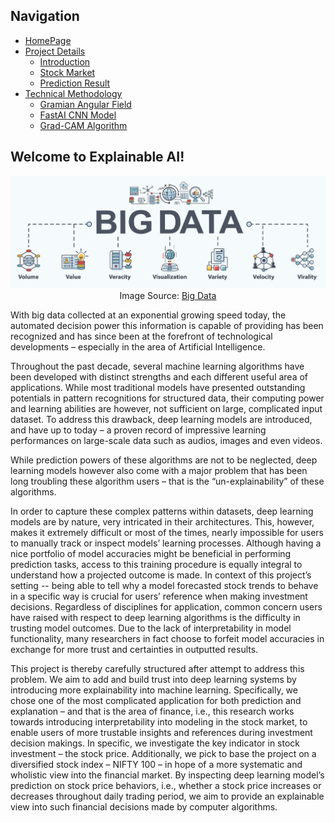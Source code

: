 ## Navigation 
- <a href = "https://connielee99.github.io/Explainable-AI-in-Finance">HomePage</a>
- <a href = "https://connielee99.github.io/Explainable-AI-in-Finance/abstract">Project Details</a>
  - <a href = "https://connielee99.github.io/Explainable-AI-in-Finance/introduction">Introduction</a>
  - <a href = "https://connielee99.github.io/Explainable-AI-in-Finance/stockmarket">Stock Market</a>
  - <a href = "https://connielee99.github.io/Explainable-AI-in-Finance/result">Prediction Result</a>
- <a href = "https://connielee99.github.io/Explainable-AI-in-Finance/methodology">Technical Methodology</a>
	- <a href = "https://connielee99.github.io/Explainable-AI-in-Finance/gaf">Gramian Angular Field</a> 
	- <a href = "https://connielee99.github.io/Explainable-AI-in-Finance/fastai">FastAI CNN Model</a>
	- <a href = "https://connielee99.github.io/Explainable-AI-in-Finance/gradcam">Grad-CAM Algorithm</a>

## Welcome to Explainable AI!

<p align="justify">
	<p align="center"> 
		<img src="img/bigdata.jpg" alt="bigdata">
		<br>Image Source: <a href="https://www.tcgdigital.com/wp-content/uploads/2019/03/shutterstock_1113268736-Converted.jpg">Big Data</a>
	</p>
	
With big data collected at an exponential growing speed today, the automated decision power this information is capable of providing has been recognized and has since been at the forefront of technological developments – especially in the area of Artificial Intelligence. <br>

Throughout the past decade, several machine learning algorithms have been developed with distinct strengths and each different useful area of applications. While most traditional models have presented outstanding potentials in pattern recognitions for structured data, their computing power and learning abilities are however, not sufficient on large, complicated input dataset. To address this drawback, deep learning models are introduced, and have up to today – a proven record of impressive learning performances on large-scale data such as audios, images and even videos. <br>

While prediction powers of these algorithms are not to be neglected, deep learning models however also come with a major problem that has been long troubling these algorithm users – that is the “un-explainability” of these algorithms. <br>

In order to capture these complex patterns within datasets, deep learning models are by nature, very intricated in their architectures. This, however, makes it extremely difficult or most of the times, nearly impossible for users to manually track or inspect models’ learning processes. Although having a nice portfolio of model accuracies might be beneficial in performing prediction tasks, access to this training procedure is equally integral to understand how a projected outcome is made. In context of this project’s setting -- being able to tell why a model forecasted stock trends to behave in a specific way is crucial for users’ reference when making investment decisions. Regardless of disciplines for application, common concern users have raised with respect to deep learning algorithms is the difficulty in trusting model outcomes. Due to the lack of interpretability in model functionality, many researchers in fact choose to forfeit model accuracies in exchange for more trust and certainties in outputted results. <br>

This project is thereby carefully structured after attempt to address this problem. We aim to add and build trust into deep learning systems by introducing more explainability into machine learning. Specifically, we chose one of the most complicated application for both prediction and explanation – and that is the area of finance, i.e., this research works towards introducing interpretability into modeling in the stock market, to enable users of more trustable insights and references during investment decision makings. In specific, we investigate the key indicator in stock investment – the stock price. Additionally, we pick to base the project on a diversified stock index – NIFTY 100 – in hope of a more systematic and wholistic view into the financial market. By inspecting deep learning model’s prediction on stock price behaviors, i.e., whether a stock price increases or decreases throughout daily trading period, we aim to provide an explainable view into such financial decisions made by computer algorithms.<br>


</p>
